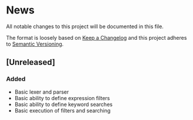 # News

All notable changes to this project will be documented in this file.

The format is loosely based on [Keep a Changelog] and this project adheres to
[Semantic Versioning].

  [Keep a Changelog]: http://keepachangelog.com/
  [Semantic Versioning]: http://semver.org/

## [Unreleased]

### Added

- Basic lexer and parser
- Basic ability to define expression filters
- Basic ability to define keyword searches
- Basic execution of filters and searching
